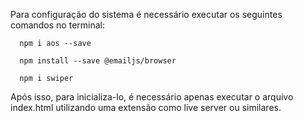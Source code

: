 Para configuração do sistema é necessário executar os seguintes comandos no terminal:

```
  npm i aos --save
```

```
  npm install --save @emailjs/browser
```

```
  npm i swiper
```

Após isso, para inicializa-lo, é necessário apenas executar o arquivo index.html utilizando uma extensão como live server ou similares.
